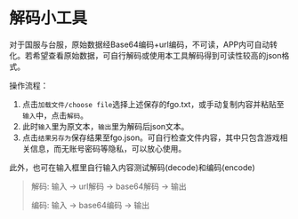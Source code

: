 # 解码小工具

对于国服与台服，原始数据经Base64编码+url编码，不可读，APP内可自动转化。若希望查看原始数据，可自行解码或使用本工具解码得到可读性较高的json格式。

操作流程：
1. 点击`加载文件/choose file`选择上述保存的fgo.txt，或手动复制内容并粘贴至`输入`中，点击`解码`。
2. 此时`输入`里为原文本，`输出`里为解码后json文本。
3. 点击`结果另存为`保存结果至fgo.json。可自行检查文件内容，其中只包含游戏相关信息，而无账号密码等隐私，可以放心使用。

此外，也可在输入框里自行输入内容测试解码(decode)和编码(encode)

> 解码: 输入 -> url解码 -> base64解码 -> 输出<br />
> 
> 编码: 输入 -> base64编码 -> 输出

<decoder></decoder>
